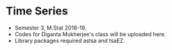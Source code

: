 # Time Series
  - Semester 3, M.Stat 2018-19.
  - Codes for Diganta Mukherjee's class will be uploaded here. 
  - Library packages required astsa and tsaEZ.
